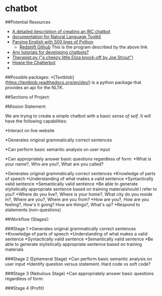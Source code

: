 chatbot
=======


##Potential Resources

   * [A detailed description of creating an IRC chatbot](http://eflorenzano.com/blog/2008/11/17/writing-markov-chain-irc-bot-twisted-and-python/)
   * [documentation for Natural Language Toolkit](http://www.nltk.org/)
   * [Parsing English with 500 lines of Python](https://honnibal.wordpress.com/2013/12/18/a-simple-fast-algorithm-for-natural-language-dependency-parsing/)
     * [Redshift Github](https://github.com/syllog1sm/redshift) This is the program described by the above link
   * [Any tutorials for developing chatbots?](http://stackoverflow.com/questions/9706769/any-tutorials-for-developing-chatbots)
   * [Therapist.py ("a cheezy little Eliza knock-off by Joe Strout")](http://www.strout.net/info/coding/python/ai/therapist.py)
   * [Howie the Chatterbot](http://howie.sourceforge.net/)
   * 
   
##Possible packages:
   *[Textblob] (https://textblob.readthedocs.org/en/dev/) is a python package that provides an api for the NLTK. 


##Sections of Project:

#Mission Statement:

We are trying to create a *simple* chatbot with a basic *sense of self*. It will have the following capabilities:

*Interact on live website

*Generates original grammatically correct sentences

*Can perform basic semantic analysis on user input

*Can appropriately answer basic questions regardless of form:
  *What is your name?, Who are you?, What are you called?
  
*Generates original grammatically correct sentences
  *Knowledge of parts of speech
  *Understanding of what makes a valid sentence
    *Syntactically valid sentence
    *Semantically valid sentence
  *Be able to generate stylistically appropriate sentence based on training materialshould I refer to you?
  *Where do you live?, Where is your home?, What city do you reside in?, Where are you?, Where are you from?
  *How are you?, How are you feeling?, How's it going? How are things?, What's up?
*Respond to statements (non-questions)


##Workflow (Stages):
 
###Stage 1
*Generates original grammatically correct sentences
  *Knowledge of parts of speech
  *Understanding of what makes a valid sentence
    *Syntactically valid sentence
    *Semantically valid sentence
  *Be able to generate stylistically appropriate sentence based on training materials


###Stage 2 (Ephemeral Stage)
*Can perform basic semantic analysis on user input
  *Identify question versus statement. Hard code vs soft code?

###Stage 3 (Nebulous Stage)
*Can appropriately answer basic questions regardless of form:

###Stage 4 (Profit)













